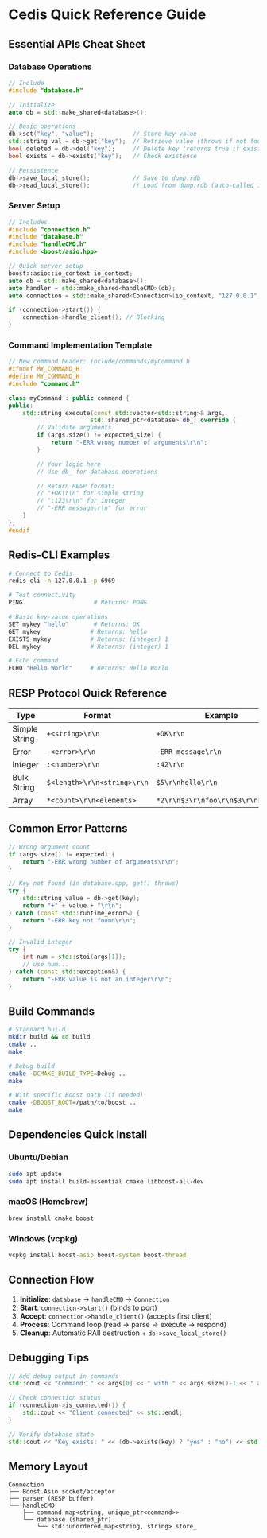 # Cedis Quick Reference Guide

## Essential APIs Cheat Sheet

### Database Operations

```cpp
// Include
#include "database.h"

// Initialize
auto db = std::make_shared<database>();

// Basic operations
db->set("key", "value");           // Store key-value
std::string val = db->get("key");  // Retrieve value (throws if not found)
bool deleted = db->del("key");     // Delete key (returns true if existed)
bool exists = db->exists("key");   // Check existence

// Persistence
db->save_local_store();            // Save to dump.rdb
db->read_local_store();            // Load from dump.rdb (auto-called in constructor)
```

### Server Setup

```cpp
// Includes
#include "connection.h"
#include "database.h"
#include "handleCMD.h"
#include <boost/asio.hpp>

// Quick server setup
boost::asio::io_context io_context;
auto db = std::make_shared<database>();
auto handler = std::make_shared<handleCMD>(db);
auto connection = std::make_shared<Connection>(io_context, "127.0.0.1", 6969, handler);

if (connection->start()) {
    connection->handle_client(); // Blocking
}
```

### Command Implementation Template

```cpp
// New command header: include/commands/myCommand.h
#ifndef MY_COMMAND_H
#define MY_COMMAND_H
#include "command.h"

class myCommand : public command {
public:
    std::string execute(const std::vector<std::string>& args,
                       std::shared_ptr<database> db_) override {
        // Validate arguments
        if (args.size() != expected_size) {
            return "-ERR wrong number of arguments\r\n";
        }

        // Your logic here
        // Use db_ for database operations

        // Return RESP format:
        // "+OK\r\n" for simple string
        // ":123\r\n" for integer
        // "-ERR message\r\n" for error
    }
};
#endif
```

## Redis-CLI Examples

```bash
# Connect to Cedis
redis-cli -h 127.0.0.1 -p 6969

# Test connectivity
PING                    # Returns: PONG

# Basic key-value operations
SET mykey "hello"       # Returns: OK
GET mykey              # Returns: hello
EXISTS mykey           # Returns: (integer) 1
DEL mykey              # Returns: (integer) 1

# Echo command
ECHO "Hello World"     # Returns: Hello World
```

## RESP Protocol Quick Reference

| Type          | Format                      | Example                            |
| ------------- | --------------------------- | ---------------------------------- |
| Simple String | `+<string>\r\n`             | `+OK\r\n`                          |
| Error         | `-<error>\r\n`              | `-ERR message\r\n`                 |
| Integer       | `:<number>\r\n`             | `:42\r\n`                          |
| Bulk String   | `$<length>\r\n<string>\r\n` | `$5\r\nhello\r\n`                  |
| Array         | `*<count>\r\n<elements>`    | `*2\r\n$3\r\nfoo\r\n$3\r\nbar\r\n` |

## Common Error Patterns

```cpp
// Wrong argument count
if (args.size() != expected) {
    return "-ERR wrong number of arguments\r\n";
}

// Key not found (in database.cpp, get() throws)
try {
    std::string value = db->get(key);
    return "+" + value + "\r\n";
} catch (const std::runtime_error&) {
    return "-ERR key not found\r\n";
}

// Invalid integer
try {
    int num = std::stoi(args[1]);
    // use num...
} catch (const std::exception&) {
    return "-ERR value is not an integer\r\n";
}
```

## Build Commands

```bash
# Standard build
mkdir build && cd build
cmake ..
make

# Debug build
cmake -DCMAKE_BUILD_TYPE=Debug ..
make

# With specific Boost path (if needed)
cmake -DBOOST_ROOT=/path/to/boost ..
make
```

## Dependencies Quick Install

### Ubuntu/Debian

```bash
sudo apt update
sudo apt install build-essential cmake libboost-all-dev
```

### macOS (Homebrew)

```bash
brew install cmake boost
```

### Windows (vcpkg)

```cmd
vcpkg install boost-asio boost-system boost-thread
```

## Connection Flow

1. **Initialize**: `database` → `handleCMD` → `Connection`
2. **Start**: `connection->start()` (binds to port)
3. **Accept**: `connection->handle_client()` (accepts first client)
4. **Process**: Command loop (read → parse → execute → respond)
5. **Cleanup**: Automatic RAII destruction + `db->save_local_store()`

## Debugging Tips

```cpp
// Add debug output in commands
std::cout << "Command: " << args[0] << " with " << args.size()-1 << " args" << std::endl;

// Check connection status
if (connection->is_connected()) {
    std::cout << "Client connected" << std::endl;
}

// Verify database state
std::cout << "Key exists: " << (db->exists(key) ? "yes" : "no") << std::endl;
```

## Memory Layout

```
Connection
├── Boost.Asio socket/acceptor
├── parser (RESP buffer)
└── handleCMD
    ├── command map<string, unique_ptr<command>>
    └── database (shared_ptr)
        └── std::unordered_map<string, string> store_
```
